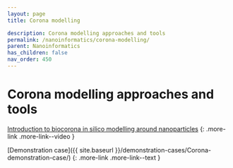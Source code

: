 ```yaml
---
layout: page
title: Corona modelling

description: Corona modelling approaches and tools
permalink: /nanoinformatics/corona-modelling/
parent: Nanoinformatics
has_children: false
nav_order: 450
---
```


# Corona modelling approaches and tools
[Introduction to biocorona in silico modelling around nanoparticles](https://www.youtube.com/watch?v=UhnWZCv8Iyk)
{: .more-link .more-link--video }

[Demonstration case]({{ site.baseurl }}/demonstration-cases/Corona-demonstration-case/)
{: .more-link .more-link--text }

